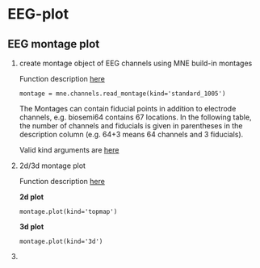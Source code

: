 # EEG-plot

## EEG montage plot

1. create montage object of EEG channels using MNE build-in montages

   Function description [here](https://martinos.org/mne/stable/generated/mne.channels.read_montage.html#mne.channels.read_montage)

   ```
   montage = mne.channels.read_montage(kind='standard_1005')
   ```
   
   The Montages can contain fiducial points in addition to electrode channels, e.g. biosemi64 contains 67 locations. In the following table, the number of channels and fiducials is given in parentheses in the description column (e.g. 64+3 means 64 channels and 3 fiducials).
   
   Valid kind arguments are [here](https://martinos.org/mne/stable/generated/mne.channels.read_montage.html#mne.channels.read_montage)

2. 2d/3d montage plot

   Function description [here](https://martinos.org/mne/stable/generated/mne.channels.Montage.html#mne.channels.Montage)
   
   **2d plot**
   
   ```
   montage.plot(kind='topmap')
   ```
   
   **3d plot**
      
   ```
   montage.plot(kind='3d')
   ```

3. 
